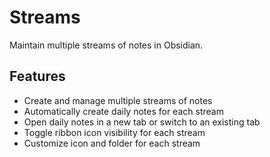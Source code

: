 # Streams

Maintain multiple streams of notes in Obsidian.

## Features

- Create and manage multiple streams of notes
- Automatically create daily notes for each stream
- Open daily notes in a new tab or switch to an existing tab
- Toggle ribbon icon visibility for each stream
- Customize icon and folder for each stream